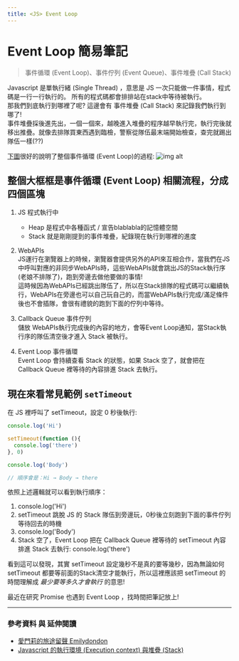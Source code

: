 ```yaml
---
title: <JS> Event Loop
---
```


# Event Loop 簡易筆記

>事件循環 (Event Loop)、事件佇列 (Event Queue)、事件堆疊 (Call Stack)

Javascript 是單執行緒 (Single Thread) ，意思是 JS 一次只能做一件事情，程式碼是一行一行執行的。 所有的程式碼都會排排站在stack中等待被執行。  
那我們到底執行到哪裡了呢? 這邊會有 事件堆疊 (Call Stack) 來記錄我們執行到哪了!  
事件堆疊採後進先出，一個一個來，越晚進入堆疊的程序越早執行完，執行完後就移出推疊。就像去排隊買東西遇到臨檢，警察從隊伍最末端開始檢查，查完就踢出隊伍一樣(??)

[下圖](https://medium.com/itsems-frontend/javascript-event-loop-event-queue-call-stack-74a02fed5625)很好的說明了整個事件循環 (Event Loop)的過程:
![img alt](https://miro.medium.com/max/1050/0*julBGLAIl2V-_TJ_.png )

## 整個大框框是事件循環 (Event Loop) 相關流程，分成四個區塊

1. JS 程式執行中
   + Heap 是程式中各種函式 / 宣告blablabla的記憶體空間
   + Stack 就是剛剛提到的事件堆疊，紀錄現在執行到哪裡的進度

2. WebAPIs  
  JS運行在瀏覽器上的時候，瀏覽器會提供另外的API來互相合作，當我們在JS中呼叫對應的非同步WebAPIs時，這些WebAPIs就會跳出JS的Stack執行序(老娘不排隊了)，跑到旁邊去做他要做的事情!  
  這時候因為WebAPIs已經跳出隊伍了，所以在Stack排隊的程式碼可以繼續執行，WebAPIs在旁邊也可以自己玩自己的，而當WebAPIs執行完成/滿足條件後也不會插隊，會很有禮貌的跑到下面的佇列中等待。

3. Callback Queue 事件佇列  
  儲放 WebAPIs執行完成後的內容的地方，會等Event Loop通知，當Stack執行序的隊伍清空後才進入 Stack 被執行。

4. Event Loop 事件循環  
  Event Loop 會持續查看 Stack 的狀態，如果 Stack 空了，就會把在 Callback Queue 裡等待的內容排進 Stack 去執行。

## 現在來看常見範例 `setTimeout`

 在 JS 裡呼叫了 setTimeout，設定 0 秒後執行:

```js
console.log('Hi')

setTimeout(function (){
  console.log('there')
}, 0)

console.log('Body')

// 順序會是：Hi → Body → there
```

依照上述邏輯就可以看到執行順序：

1. console.log('Hi')
2. setTimeout 跳脫 JS 的 Stack 隊伍到旁邊玩，0秒後立刻跑到下面的事件佇列等待回去的時機
3. console.log('Body')
4. Stack 空了，Event Loop 把在 Callback Queue 裡等待的 setTimeout 內容排進 Stack 去執行: console.log('there')  

看到這可以發現，其實 setTimeout 設定幾秒不是真的要等幾秒，因為無論如何 setTimeout 都要等前面的Stack清空才能執行，所以這裡應該把 setTimeout 的時間理解成 *最少要等多久才會執行* 的意思!

最近在研究 Promise 也遇到 Event Loop ，找時間把筆記放上!

---

### 參考資料 與 延伸閱讀  

* [愛門莉的旅途留聲 Emilydondon](https://emilywalkdone.blogspot.com/2021/01/JavaScript-EVENT-LOOP.html)  
* [Javascript 的執行環境 (Execution context) 與堆疊 (Stack)](https://medium.com/itsems-frontend/javascript-execution-context-and-call-stack-e36e7f77152e)
